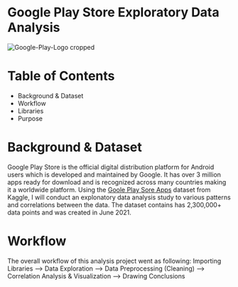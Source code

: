 # Google Play Store Exploratory Data Analysis
![Google-Play-Logo cropped](https://github.com/EthanFlores1/Google-Play-Store-Exploratory-Data-Analysis/assets/110417575/ef542e06-6100-4d3d-be16-6adb9a7d8a9c)
# Table of Contents
- Background & Dataset
- Workflow
- Libraries
- Purpose

# Background & Dataset
Google Play Store is the official digital distribution platform for Android users which is developed and maintained by Google. It has over 3 million apps ready for download and is recognized across many countries making it a worldwide platform. Using the [Goole Play Sore Apps](https://www.kaggle.com/datasets/gauthamp10/google-playstore-apps) dataset from Kaggle, I will conduct an explonatory data analysis study to various patterns and correlations between the data. The dataset contains has 2,300,000+ data points and was created in June 2021.

# Workflow
The overall workflow of this analysis project went as following:
  Importing Libraries --> Data Exploration --> Data Preprocessing (Cleaning) --> Correlation Analysis & Visualization --> Drawing Conclusions





